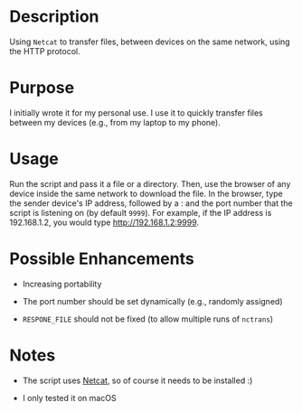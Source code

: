 # Description

Using `Netcat` to transfer files, between devices on the same network, using the HTTP protocol.

# Purpose

I initially wrote it for my personal use. I use it to quickly transfer files between my devices (e.g., from my laptop to my phone).

# Usage

Run the script and pass it a file or a directory. Then, use the browser of any device inside the same network to download the file. In the browser, type the sender device's IP address, followed by a : and the port number that the script is listening on (by default `9999`). For example, if the IP address is 192.168.1.2, you would type http://192.168.1.2:9999.

# Possible Enhancements

* Increasing portability

* The port number should be set dynamically (e.g., randomly assigned)

* `RESPONE_FILE` should not be fixed (to allow multiple runs of `nctrans`)

# Notes

- The script uses [Netcat](https://en.wikipedia.org/wiki/Netcat), so of course it needs to be installed :)

- I only tested it on macOS
